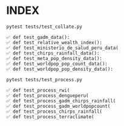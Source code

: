 INDEX
=====

`pytest tests/test_collate.py`

```
✅ def test_gadm_data():
✅ def test_relative_wealth_index():
✅ def test_ministerio_de_salud_peru_data(
✅ def test_chirps_rainfall_data():
✅ def test_meta_pop_density_data():
✅ def test_worldpop_pop_count_data():
✅ def test_worldpop_pop_density_data():
```


`pytest tests/test_process.py`

```
✅ def test_process_rwi(
✅ def test_process_dengueperu(
✅ def test_process_gadm_chirps_rainfall(
✅ def test_process_gadm_worldpopcount(
✅ def test_process_chirps_rainfall(
✅ def test_process_terraclimate(
```
